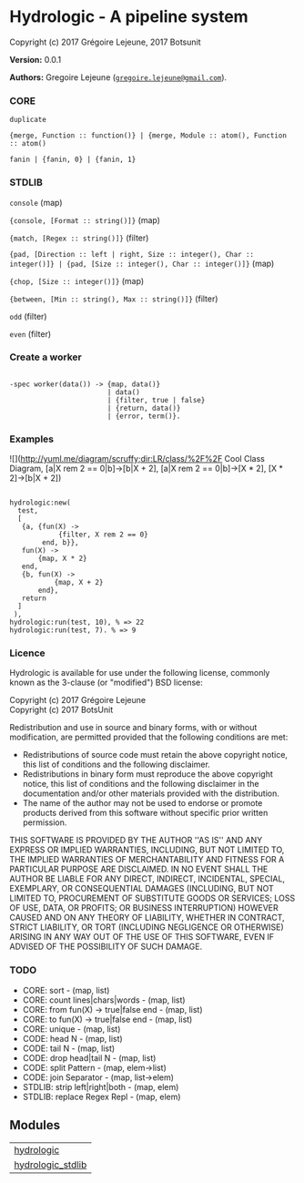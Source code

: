 

# Hydrologic - A pipeline system #

Copyright (c) 2017 Grégoire Lejeune, 2017 Botsunit

__Version:__ 0.0.1

__Authors:__ Gregoire Lejeune ([`gregoire.lejeune@gmail.com`](mailto:gregoire.lejeune@gmail.com)).


### CORE ###

`duplicate`

`{merge, Function :: function()} | {merge, Module :: atom(), Function :: atom()`

`fanin | {fanin, 0} | {fanin, 1}`


### STDLIB ###

`console` (map)

`{console, [Format :: string()]}` (map)

`{match, [Regex :: string()]}` (filter)

`{pad, [Direction :: left | right, Size :: integer(), Char :: integer()]} | {pad, [Size :: integer(), Char :: integer()]}` (map)

`{chop, [Size :: integer()]}` (map)

`{between, [Min :: string(), Max :: string()]}` (filter)

`odd` (filter)

`even` (filter)


### Create a worker ###

```

-spec worker(data()) -> {map, data()}
                        | data()
                        | {filter, true | false}
                        | {return, data()}
                        | {error, term()}.

```


### Examples ###

![](http://yuml.me/diagram/scruffy;dir:LR/class/%2F%2F Cool Class Diagram, [a|X rem 2 == 0|b]->[b|X + 2], [a|X rem 2 == 0|b]->[X * 2], [X * 2]->[b|X + 2])

```

hydrologic:new(
  test,
  [
   {a, {fun(X) ->
            {filter, X rem 2 == 0}
        end, b}},
   fun(X) ->
       {map, X * 2}
   end,
   {b, fun(X) ->
           {map, X + 2}
       end},
   return
  ]
 ),
hydrologic:run(test, 10), % => 22
hydrologic:run(test, 7). % => 9

```


### Licence ###

Hydrologic is available for use under the following license, commonly known as the 3-clause (or "modified") BSD license:

Copyright (c) 2017 Grégoire Lejeune<br />
Copyright (c) 2017 BotsUnit<br />

Redistribution and use in source and binary forms, with or without modification, are permitted provided that the following conditions are met:

* Redistributions of source code must retain the above copyright notice, this list of conditions and the following disclaimer.
* Redistributions in binary form must reproduce the above copyright notice, this list of conditions and the following disclaimer in the documentation and/or other materials provided with the distribution.
* The name of the author may not be used to endorse or promote products derived from this software without specific prior written permission.



THIS SOFTWARE IS PROVIDED BY THE AUTHOR ''AS IS'' AND ANY EXPRESS OR IMPLIED WARRANTIES, INCLUDING, BUT NOT LIMITED TO, THE IMPLIED WARRANTIES OF MERCHANTABILITY AND FITNESS FOR A PARTICULAR PURPOSE ARE DISCLAIMED. IN NO EVENT SHALL THE AUTHOR BE LIABLE FOR ANY DIRECT, INDIRECT, INCIDENTAL, SPECIAL, EXEMPLARY, OR CONSEQUENTIAL DAMAGES (INCLUDING, BUT NOT LIMITED TO, PROCUREMENT OF SUBSTITUTE GOODS OR SERVICES; LOSS OF USE, DATA, OR PROFITS; OR BUSINESS INTERRUPTION) HOWEVER CAUSED AND ON ANY THEORY OF LIABILITY, WHETHER IN CONTRACT, STRICT LIABILITY, OR TORT (INCLUDING NEGLIGENCE OR OTHERWISE) ARISING IN ANY WAY OUT OF THE USE OF THIS SOFTWARE, EVEN IF ADVISED OF THE POSSIBILITY OF SUCH DAMAGE.


### TODO ###
* CORE: sort - (map, list)
* CORE: count lines|chars|words - (map, list)
* CORE: from fun(X) -> true|false end - (map, list)
* CORE: to fun(X) -> true|false end - (map, list)
* CORE: unique - (map, list)
* CODE: head N - (map, list)
* CODE: tail N - (map, list)
* CODE: drop head|tail N - (map, list)
* CODE: split Pattern - (map, elem->list)
* CODE: join Separator - (map, list->elem)
* STDLIB: strip left|right|both - (map, elem)
* STDLIB: replace Regex Repl - (map, elem)


## Modules ##


<table width="100%" border="0" summary="list of modules">
<tr><td><a href="hydrologic.md" class="module">hydrologic</a></td></tr>
<tr><td><a href="hydrologic_stdlib.md" class="module">hydrologic_stdlib</a></td></tr></table>

